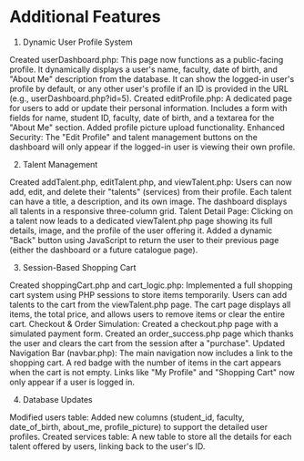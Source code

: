 # 

# Additional Features
1. Dynamic User Profile System

Created userDashboard.php:
This page now functions as a public-facing profile.
It dynamically displays a user's name, faculty, date of birth, and "About Me" description from the database.
It can show the logged-in user's profile by default, or any other user's profile if an ID is provided in the URL (e.g., userDashboard.php?id=5).
Created editProfile.php:
A dedicated page for users to add or update their personal information.
Includes a form with fields for name, student ID, faculty, date of birth, and a textarea for the "About Me" section.
Added profile picture upload functionality.
Enhanced Security: The "Edit Profile" and talent management buttons on the dashboard will only appear if the logged-in user is viewing their own profile.

2. Talent Management

Created addTalent.php, editTalent.php, and viewTalent.php:
Users can now add, edit, and delete their "talents" (services) from their profile.
Each talent can have a title, a description, and its own image.
The dashboard displays all talents in a responsive three-column grid.
Talent Detail Page:
Clicking on a talent now leads to a dedicated viewTalent.php page showing its full details, image, and the profile of the user offering it.
Added a dynamic "Back" button using JavaScript to return the user to their previous page (either the dashboard or a future catalogue page).

3. Session-Based Shopping Cart

Created shoppingCart.php and cart_logic.php:
Implemented a full shopping cart system using PHP sessions to store items temporarily.
Users can add talents to the cart from the viewTalent.php page.
The cart page displays all items, the total price, and allows users to remove items or clear the entire cart.
Checkout & Order Simulation:
Created a checkout.php page with a simulated payment form.
Created an order_success.php page which thanks the user and clears the cart from the session after a "purchase".
Updated Navigation Bar (navbar.php):
The main navigation now includes a link to the shopping cart.
A red badge with the number of items in the cart appears when the cart is not empty.
Links like "My Profile" and "Shopping Cart" now only appear if a user is logged in.

4. Database Updates

Modified users table: Added new columns (student_id, faculty, date_of_birth, about_me, profile_picture) to support the detailed user profiles.
Created services table: A new table to store all the details for each talent offered by users, linking back to the user's ID.
